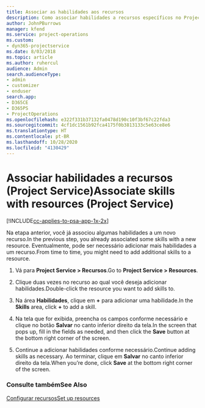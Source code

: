 ```yaml
---
title: Associar as habilidades aos recursos
description: Como associar habilidades a recursos específicos no Project Service
author: JohnPBurrows
manager: kfend
ms.service: project-operations
ms.custom:
- dyn365-projectservice
ms.date: 8/03/2018
ms.topic: article
ms.author: ruhercul
audience: Admin
search.audienceType:
- admin
- customizer
- enduser
search.app:
- D365CE
- D365PS
- ProjectOperations
ms.openlocfilehash: e322f331b37132fa0478d190c10f3bf67c22fda3
ms.sourcegitcommit: 4cf1dc1561b92fca4175f0b3813133c5e63ce8e6
ms.translationtype: HT
ms.contentlocale: pt-BR
ms.lasthandoff: 10/28/2020
ms.locfileid: "4130429"
---
```

# <a name="associate-skills-with-resources-project-service"></a><span data-ttu-id="4c9a8-103">Associar habilidades a recursos (Project Service)</span><span class="sxs-lookup"><span data-stu-id="4c9a8-103">Associate skills with resources (Project Service)</span></span>

[!INCLUDE[cc-applies-to-psa-app-1x-2x](../includes/cc-applies-to-psa-app-1x-2x.md)]

<span data-ttu-id="4c9a8-104">Na etapa anterior, você já associou algumas habilidades a um novo recurso.</span><span class="sxs-lookup"><span data-stu-id="4c9a8-104">In the previous step, you already associated some skills with  a new resource.</span></span> <span data-ttu-id="4c9a8-105">Eventualmente, pode ser necessário adicionar mais habilidades a um recurso.</span><span class="sxs-lookup"><span data-stu-id="4c9a8-105">From time to time, you might need to add additional skills to a resource.</span></span>  
  
1.  <span data-ttu-id="4c9a8-106">Vá para **Project Service > Recursos**.</span><span class="sxs-lookup"><span data-stu-id="4c9a8-106">Go to **Project Service > Resources**.</span></span>  
  
2.  <span data-ttu-id="4c9a8-107">Clique duas vezes no recurso ao qual você deseja adicionar habilidades.</span><span class="sxs-lookup"><span data-stu-id="4c9a8-107">Double-click the resource you want to add skills to.</span></span>  
  
3.  <span data-ttu-id="4c9a8-108">Na área **Habilidades**, clique em **+** para adicionar uma habilidade.</span><span class="sxs-lookup"><span data-stu-id="4c9a8-108">In the **Skills** area, click **+** to add a skill.</span></span>  
  
4.  <span data-ttu-id="4c9a8-109">Na tela que for exibida, preencha os campos conforme necessário e clique no botão **Salvar** no canto inferior direito da tela.</span><span class="sxs-lookup"><span data-stu-id="4c9a8-109">In the screen that pops up, fill in the fields as needed, and then click the **Save** button at the bottom right corner of the screen.</span></span>  
  
5.  <span data-ttu-id="4c9a8-110">Continue a adicionar habilidades conforme necessário.</span><span class="sxs-lookup"><span data-stu-id="4c9a8-110">Continue adding skills as necessary.</span></span> <span data-ttu-id="4c9a8-111">Ao terminar, clique em **Salvar** no canto inferior direito da tela.</span><span class="sxs-lookup"><span data-stu-id="4c9a8-111">When you’re done, click **Save** at the bottom right corner of the screen.</span></span>  
  
### <a name="see-also"></a><span data-ttu-id="4c9a8-112">Consulte também</span><span class="sxs-lookup"><span data-stu-id="4c9a8-112">See Also</span></span>  
 [<span data-ttu-id="4c9a8-113">Configurar recursos</span><span class="sxs-lookup"><span data-stu-id="4c9a8-113">Set up resources</span></span>](../psa/set-up-resources.md)
